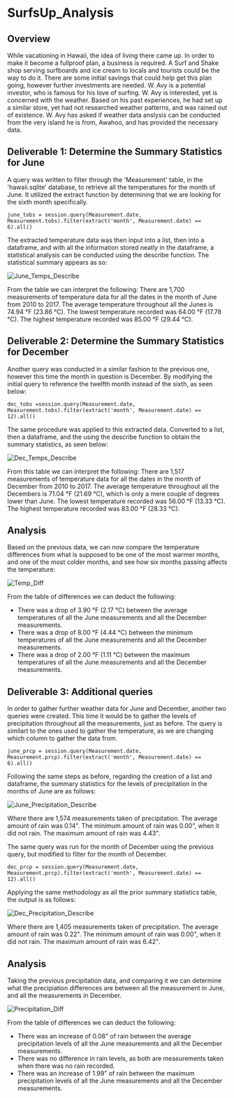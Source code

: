 # SurfsUp_Analysis

## Overview

While vacationing in Hawaii, the idea of living there came up. In order to make it become a fullproof plan, a business is required. A Surf and Shake shop serving surfboards and ice cream to locals and tourists could be the way to do it. There are some initial savings that could help get this plan going, however further investments are needed. W. Avy is a potential investor, who is famous for his love of surfing. W. Avy is interested, yet is concerned with the weather. Based on his past experiences, he had set up a similar store, yet had not researched weather patterns, and was rained out of existence. W. Avy has asked if weather data anslysis can be conducted from the very island he is from, Awahoo, and has provided the necessary data.

## Deliverable 1: Determine the Summary Statistics for June

A query was written to filter through the 'Measurement' table, in the 'hawaii.sqlite' database, to retrieve all the temperatures for the month of June. It utilized the extract function by determining that we are looking for the sixth month specifically.

```
june_tobs = session.query(Measurement.date, Measurement.tobs).filter(extract('month', Measurement.date) == 6).all()
```

The extracted temperature data was then input into a list, then into a dataframe, and with all the information stored neatly in the dataframe, a statistical analysis can be conducted using the describe function. The statistical summary appears as so:

![June_Temps_Describe](https://user-images.githubusercontent.com/111096246/197407941-0fe3350c-8c58-4d90-8cbe-fa986d12ae69.PNG)

From the table we can interpret the following: There are 1,700 measurements of temperature data for all the dates in the month of June from 2010 to 2017. The average temperature throughout all the Junes is 74.94 °F (23.86 °C). The lowest temperature recorded was 64.00 °F (17.78 °C). The highest temperature recorded was 85.00 °F (29.44 °C).

## Deliverable 2: Determine the Summary Statistics for December

Another query was conducted in a similar fashion to the previous one, however this time the month in question is December. By modifying the initial query to reference the twelfth month instead of the sixth, as seen below:

```
dec_tobs =session.query(Measurement.date, Measurement.tobs).filter(extract('month', Measurement.date) == 12).all()
```

The same procedure was applied to this extracted data. Converted to a list, then a dataframe, and the using the describe function to obtain the summary statistics, as seen below:

![Dec_Temps_Describe](https://user-images.githubusercontent.com/111096246/197408258-63dcdb0a-1e19-4670-876e-05e46cc3667f.PNG)

From this table we can interpret the following: There are 1,517 measurements of temperature data for all the dates in the month of December from 2010 to 2017. The average temperature throughout all the Decembers is 71.04 °F (21.69 °C), which is only a mere couple of degrees lower than June. The lowest temperature recorded was 56.00 °F (13.33 °C). The highest temperature recorded was 83.00 °F (28.33 °C).

## Analysis

Based on the previous data, we can now compare the temperature differences from what is supposed to be one of the most warmer months, and one of the most colder months, and see how six months passing affects the temperature:

![Temp_Diff](https://user-images.githubusercontent.com/111096246/197408919-e22e01a1-a17f-44cf-8e07-b2376892715e.PNG)

From the table of differences we can deduct the following:
- There was a drop of 3.90 °F (2.17 °C) between the average temperatures of all the June measurements and all the December measurements.
- There was a drop of 8.00 °F (4.44 °C) between the minimum temperatures of all the June measurements and all the December measurements.
- There was a drop of 2.00 °F (1.11 °C) between the maximum temperatures of all the June measurements and all the December measurements.

## Deliverable 3: Additional queries

In order to gather further weather data for June and December, another two queries were created. This time it would be to gather the levels of precipitation throughout all the measurements, just as before. The query is similart to the ones used to gather the temperature, as we are changing which column to gather the data from.

```
june_prcp = session.query(Measurement.date, Measurement.prcp).filter(extract('month', Measurement.date) == 6).all()
```

Following the same steps as before, regarding the creation of a list and dataframe, the summary statistics for the levels of precipitation in the months of June are as follows:

![June_Precipitation_Describe](https://user-images.githubusercontent.com/111096246/197409233-7874b37a-6855-4f18-928b-41fc238cc8ee.PNG)

Where there are 1,574 measurements taken of precipitation. The average amount of rain was 0.14". The minimum amount of rain was 0.00", when it did not rain. The maximum amount of rain was 4.43".

The same query was run for the month of December using the previous query, but modified to filter for the month of December.

```
dec_prcp = session.query(Measurement.date, Measurement.prcp).filter(extract('month', Measurement.date) == 12).all()
```

Applying the same methodology as all the prior summary statistics table, the output is as follows:

![Dec_Precipitation_Describe](https://user-images.githubusercontent.com/111096246/197409551-3daff62f-3a5d-492c-8b90-8fd65ec0c346.PNG)

Where there are 1,405 measurements taken of precipitation. The average amount of rain was 0.22". The minimum amount of rain was 0.00", when it did not rain. The maximum amount of rain was 6.42".

## Analysis

Taking the previous precipitation data, and comparing it we can determine what the precipiation differences are between all the measurement in June, and all the measurements in December.

![Precipitation_Diff](https://user-images.githubusercontent.com/111096246/197409804-10018bf5-1cb4-4ddf-a990-fb1c7a081b4d.PNG)

From the table of differences we can deduct the following:
- There was an increase of 0.08" of rain between the average precipitation levels of all the June measurements and all the December measurements.
- There was no difference in rain levels, as both are measurements taken when there was no rain recorded.
- There was an increase of 1.99" of rain between the maximum precipitation levels of all the June measurements and all the December measurements.
